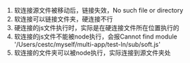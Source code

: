 1. 软连接源文件被移动后，链接失效，No such file or directory
2. 软连接可以链接文件夹，硬连接不行
3. 硬连接的js文件执行时，实际是在硬连接文件所在位置执行的
4. 软连接的js文件不能被node执行，会报Cannot find module '/Users/cestc/myself/multi-app/test-ln/sub/soft.js'
5. 软连接的文件夹可以被node执行，实际连接到源文件夹处